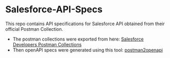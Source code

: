 # Salesforce-API-Specs
This repo contains API specifications for Salesforce API obtained from their official Postman Collection.

- The postman collections were exported from here: [Salesforce Developers Postman Collections](https://www.postman.com/salesforce-developers/workspace/salesforce-developers/)
- Then openAPI specs were generated using this tool: [postman2openapi](https://github.com/kevinswiber/postman2openapi)

